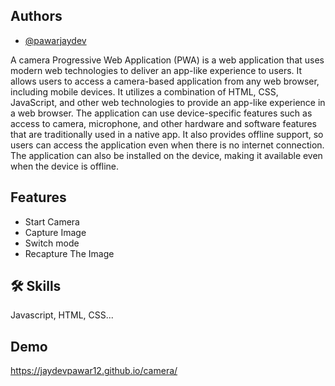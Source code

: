 
## Authors

- [@pawarjaydev](https://github.com/jaydevpawar12)


A camera Progressive Web Application (PWA) is a web application that uses modern web technologies to deliver an app-like experience to users. It allows users to access a camera-based application from any web browser, including mobile devices. It utilizes a combination of HTML, CSS, JavaScript, and other web technologies to provide an app-like experience in a web browser. The application can use device-specific features such as access to camera, microphone, and other hardware and software features that are traditionally used in a native app. It also provides offline support, so users can access the application even when there is no internet connection. The application can also be installed on the device, making it available even when the device is offline.



## Features

- Start Camera
- Capture Image 
- Switch mode
- Recapture The Image


## 🛠 Skills
Javascript, HTML, CSS...


## Demo
https://jaydevpawar12.github.io/camera/

